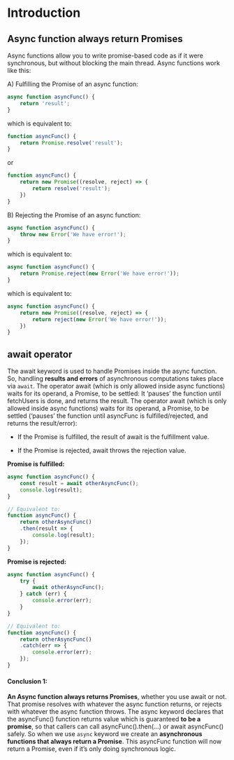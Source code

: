# Introduction

## Async function always return Promises 

Async functions allow you to write promise-based code as if it were synchronous, but without blocking the main thread. Async functions work like this:

A) Fulfilling the Promise of an async function:

```js
async function asyncFunc() {
    return 'result';
}
```

which is equivalent to:

```js
function asyncFunc() {
    return Promise.resolve('result');
}
```
or

```js
function asyncFunc() {
    return new Promise((resolve, reject) => {
    	return resolve('result');
   	})
}
```

B) Rejecting the Promise of an async function:

```js
async function asyncFunc() {
    throw new Error('We have error!');
}
```

which is equivalent to:


```js
async function asyncFunc() {
    return Promise.reject(new Error('We have error!'));
}
```

which is equivalent to:

```js
async function asyncFunc() {
    return new Promise((resolve, reject) => {
    	return reject(new Error('We have error!'));
   	})
}
```


## await operator

The await keyword is used to handle Promises inside the async function. So, handling **results and errors** of asynchronous computations takes place via `await`. The operator await (which is only allowed inside async functions) waits for its operand, a Promise, to be settled: It ‘pauses’ the function until fetchUsers is done, and returns the result. The operator await (which is only allowed inside async functions) waits for its operand, a Promise, to be settled (‘pauses’ the function until asyncFunc is fulfilled/rejected, and returns the result/error):

 - If the Promise is fulfilled, the result of await is the fulfillment value.

 - If the Promise is rejected, await throws the rejection value.

**Promise is fulfilled:**

```js
async function asyncFunc() {
    const result = await otherAsyncFunc();
    console.log(result);
}
```

```js
// Equivalent to:
function asyncFunc() {
    return otherAsyncFunc()
    .then(result => {
        console.log(result);
    });
}
```

**Promise is rejected:**


```js
async function asyncFunc() {
    try {
        await otherAsyncFunc();
    } catch (err) {
        console.error(err);
    }
}
```

```js
// Equivalent to:
function asyncFunc() {
    return otherAsyncFunc()
    .catch(err => {
        console.error(err);
    });
}
```

#### Conclusion 1: 
**An Async function always returns Promises**, whether you use await or not. That promise resolves with whatever the async function returns, or rejects with whatever the async function throws. The async keyword  declares that the asyncFunc() function returns value which is guaranteed **to be a promise**, so that callers can call asyncFunc().then(...) or await asyncFunc() safely. So when we use `async` keyword we create an **asynchronous functions that always return a Promise**. This asyncFunc function will now return a Promise, even if it’s only doing synchronous logic.